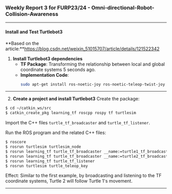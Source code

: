 ### Weekly Report 3 for FURP23/24 - Omni-directional-Robot-Collision-Awareness

---

#### Install and Test Turtlebot3 

**Based on the article:**https://blog.csdn.net/weixin_51015707/article/details/121522342

1. **Install Turtlebot3 dependencies**
    - **TF Package**: Transforming the relationship between local and global coordinate systems 5 seconds ago.
    - **Implementation Code**:
      ```bash
      sudo apt-get install ros-noetic-joy ros-noetic-teleop-twist-joy ros-noetic-teleop-twist-keyboard ros-noetic-laser-proc ros-noetic-rgbd-launch ros-noetic-depthimage-to-laserscan ros-noetic-rosserial-arduino ros-noetic-rosserial-python ros-noetic-rosserial-server ros-noetic-rosserial-client ros-noetic-rosserial-msgs ros-noetic-amcl ros-noetic-map-server ros-noetic-move-base ros-noetic-urdf ros-noetic-xacro  ros-noetic-compressed-image-transport ros-noetic-rqt-image-view ros-noetic-gmapping ros-noetic-navigation  ros-noetic-interactive-markers rviz
      ```

---


2. **Create a project and install Turtlebot3**
Create the package:
```sh
$ cd ~/catkin_ws/src
$ catkin_create_pkg learning_tf roscpp rospy tf turtlesim
```

Import the C++ files `turtle_tf_broadcaster` and `turtle_tf_listener`.

Run the ROS program and the related C++ files:
```sh
$ roscore
$ rosrun turtlesim turtlesim_node
$ rosrun learning_tf turtle_tf_broadcaster __name:=turtle1_tf_broadcaster /turtle1
$ rosrun learning_tf turtle_tf_broadcaster __name:=turtle2_tf_broadcaster /turtle2
$ rosrun learning_tf turtle_tf_listener
$ rosrun turtlesim turtle_teleop_key
```

Effect: Similar to the first example, by broadcasting and listening to the TF coordinate systems, Turtle 2 will follow Turtle 1's movement.


---
